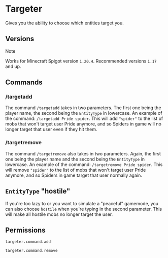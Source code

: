 # Targeter
Gives you the ability to choose which entities target you.

## Versions

> [!NOTE]
> Works for Minecraft Spigot version `1.20.4`. Recommended versions `1.17` and up.

## Commands

### /targetadd

The command `/targetadd` takes in two parameters. The first one being the player name, the second being the `EntityType` in lowercase.
An example of the command: `/targetadd Pride spider`. This will add `"spider"` to the list of mobs that won't target user Pride anymore, and so
Spiders in game will no longer target that user even if they hit them.

### /targetremove

The command `/targetremove` also takes in two parameters. Again, the first one being the player name and the second being the `EntityType` in lowercase.
An example of the command: `/targetremove Pride spider`. This will remove `"spider"` to the list of mobs that won't target user Pride anymore, and so
Spiders in game target that user normally again.

## `EntityType` "hostile"

If you're too lazy to or you want to simulate a "peaceful" gamemode, you can also choose `hostile` when you're typing in the second parameter.
This will make all hostile mobs no longer target the user.

## Permissions

```
targeter.command.add
```

```
targeter.command.remove
```
